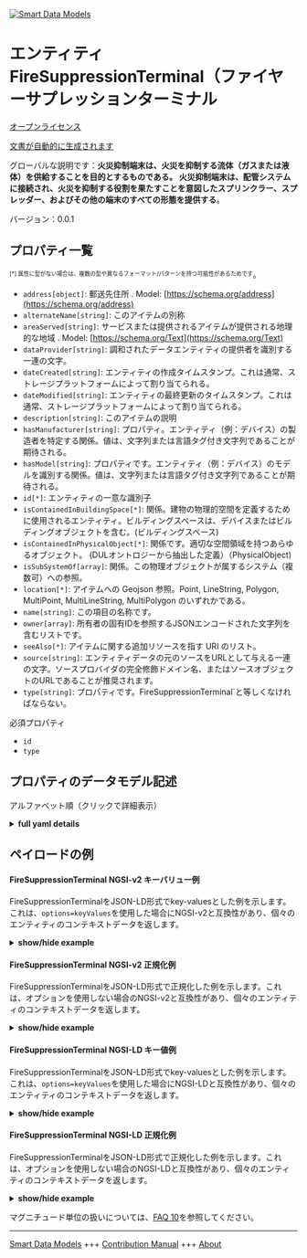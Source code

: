 <!-- 10-Header -->  
[![Smart Data Models](https://smartdatamodels.org/wp-content/uploads/2022/01/SmartDataModels_logo.png "Logo")](https://smartdatamodels.org)  
エンティティFireSuppressionTerminal（ファイヤーサプレッションターミナル  
===============================================<!-- /10-Header -->  
<!-- 15-License -->  
[オープンライセンス](https://github.com/smart-data-models//dataModel.S4BLDG/blob/master/FireSuppressionTerminal/LICENSE.md)  
[文書が自動的に生成されます](https://docs.google.com/presentation/d/e/2PACX-1vTs-Ng5dIAwkg91oTTUdt8ua7woBXhPnwavZ0FxgR8BsAI_Ek3C5q97Nd94HS8KhP-r_quD4H0fgyt3/pub?start=false&loop=false&delayms=3000#slide=id.gb715ace035_0_60)  
<!-- /15-License -->  
<!-- 20-Description -->  
グローバルな説明です：**火災抑制端末は、火災を抑制する流体（ガスまたは液体）を供給することを目的とするものである。  火災抑制端末は、配管システムに接続され、火災を抑制する役割を果たすことを意図したスプリンクラー、スプレッダー、およびその他の端末のすべての形態を提供する**。  
バージョン：0.0.1  
<!-- /20-Description -->  
<!-- 30-PropertiesList -->  

## プロパティ一覧  

<sup><sub>[*] 属性に型がない場合は、複数の型や異なるフォーマット/パターンを持つ可能性があるためです</sub></sup>。  
- `address[object]`: 郵送先住所  . Model: [https://schema.org/address](https://schema.org/address)- `alternateName[string]`: このアイテムの別称  - `areaServed[string]`: サービスまたは提供されるアイテムが提供される地理的な地域  . Model: [https://schema.org/Text](https://schema.org/Text)- `dataProvider[string]`: 調和されたデータエンティティの提供者を識別する一連の文字。  - `dateCreated[string]`: エンティティの作成タイムスタンプ。これは通常、ストレージプラットフォームによって割り当てられる。  - `dateModified[string]`: エンティティの最終更新のタイムスタンプ。これは通常、ストレージプラットフォームによって割り当てられる。  - `description[string]`: このアイテムの説明  - `hasManufacturer[string]`: プロパティ。エンティティ（例：デバイス）の製造者を特定する関係。値は、文字列または言語タグ付き文字列であることが期待される。  - `hasModel[string]`: プロパティです。エンティティ（例：デバイス）のモデルを識別する関係。値は、文字列または言語タグ付き文字列であることが期待される。  - `id[*]`: エンティティの一意な識別子  - `isContainedInBuildingSpace[*]`: 関係。建物の物理的空間を定義するために使用されるエンティティ。ビルディングスペースは、デバイスまたはビルディングオブジェクトを含む。(ビルディングスペース)  - `isContainedInPhysicalObject[*]`: 関係です。適切な空間領域を持つあらゆるオブジェクト。  (DULオントロジーから抽出した定義）（PhysicalObject)  - `isSubSystemOf[array]`: 関係。この物理オブジェクトが属するシステム（複数可）への参照。  - `location[*]`: アイテムへの Geojson 参照。Point, LineString, Polygon, MultiPoint, MultiLineString, MultiPolygon のいずれかである。  - `name[string]`: この項目の名称です。  - `owner[array]`: 所有者の固有IDを参照するJSONエンコードされた文字列を含むリストです。  - `seeAlso[*]`: アイテムに関する追加リソースを指す URI のリスト。  - `source[string]`: エンティティデータの元のソースをURLとして与える一連の文字。ソースプロバイダの完全修飾ドメイン名、またはソースオブジェクトのURLであることが推奨されます。  - `type[string]`: プロパティです。FireSuppressionTerminal`と等しくなければならない。  <!-- /30-PropertiesList -->  
<!-- 35-RequiredProperties -->  
必須プロパティ  
- `id`  - `type`  <!-- /35-RequiredProperties -->  
<!-- 40-RequiredProperties -->  
<!-- /40-RequiredProperties -->  
<!-- 50-DataModelHeader -->  
## プロパティのデータモデル記述  
アルファベット順（クリックで詳細表示）  
<!-- /50-DataModelHeader -->  
<!-- 60-ModelYaml -->  
<details><summary><strong>full yaml details</strong></summary>    
```yaml  
FireSuppressionTerminal:    
  description: 'A fire suppression terminal has the purpose of delivering a fluid (gas or liquid) that will suppress a fire.  A fire suppression terminal provides for all forms of sprinkler, spreader and other form of terminal that is connected to a pipework system and intended to act in the role of suppressing a fire.'    
  properties:    
    address:    
      description: The mailing address    
      properties:    
        addressCountry:    
          description: 'Property. The country. For example, Spain. Model:''https://schema.org/addressCountry'''    
          type: string    
        addressLocality:    
          description: 'Property. The locality in which the street address is, and which is in the region. Model:''https://schema.org/addressLocality'''    
          type: string    
        addressRegion:    
          description: 'Property. The region in which the locality is, and which is in the country. Model:''https://schema.org/addressRegion'''    
          type: string    
        district:    
          description: 'A district is a type of administrative division that, in some countries, is managed by the local government.'    
          type: string    
        postOfficeBoxNumber:    
          description: 'Property. The post office box number for PO box addresses. For example, 03578. Model:''https://schema.org/postOfficeBoxNumber'''    
          type: string    
        postalCode:    
          description: 'Property. The postal code. For example, 24004. Model:''https://schema.org/https://schema.org/postalCode'''    
          type: string    
        streetAddress:    
          description: 'Property. The street address. Model:''https://schema.org/streetAddress'''    
          type: string    
        streetNr:    
          description: Number identifying a specific property on a public street.    
          type: string    
      type: object    
      x-ngsi:    
        model: https://schema.org/address    
        type: Property    
    alternateName:    
      description: An alternative name for this item    
      type: string    
      x-ngsi:    
        type: Property    
    areaServed:    
      description: The geographic area where a service or offered item is provided    
      type: string    
      x-ngsi:    
        model: https://schema.org/Text    
        type: Property    
    dataProvider:    
      description: A sequence of characters identifying the provider of the harmonised data entity.    
      type: string    
      x-ngsi:    
        type: Property    
    dateCreated:    
      description: Entity creation timestamp. This will usually be allocated by the storage platform.    
      format: date-time    
      type: string    
      x-ngsi:    
        type: Property    
    dateModified:    
      description: Timestamp of the last modification of the entity. This will usually be allocated by the storage platform.    
      format: date-time    
      type: string    
      x-ngsi:    
        type: Property    
    description:    
      description: A description of this item    
      type: string    
      x-ngsi:    
        type: Property    
    hasManufacturer:    
      description: 'Property. A relationship identifying the manufacturer of an entity (e.g., device). The value is expected to be a string or a string with language tag.'    
      type: string    
      x-ngsi:    
        type: Property    
    hasModel:    
      description: 'Property. A relationship identifying the model of an entity (e.g., device). The value is expected to be a string or a string with language tag.'    
      type: string    
      x-ngsi:    
        type: Property    
    id:    
      anyOf: &firesuppressionterminal_-_properties_-_iscontainedinbuildingspace_-_anyof    
        - description: Property. Identifier format of any NGSI entity    
          maxLength: 256    
          minLength: 1    
          pattern: ^[\w\-\.\{\}\$\+\*\[\]`|~^@!,:\\]+$    
          type: string    
        - description: Property. Identifier format of any NGSI entity    
          format: uri    
          type: string    
      description: Unique identifier of the entity    
      x-ngsi:    
        type: Property    
    isContainedInBuildingSpace:    
      anyOf: *firesuppressionterminal_-_properties_-_iscontainedinbuildingspace_-_anyof    
      description: Relationship. An entity used to define the physical spaces of the building. A building space contains devices or building objects. (BuildingSpace)    
      x-ngsi:    
        type: Property    
    isContainedInPhysicalObject:    
      anyOf: *firesuppressionterminal_-_properties_-_iscontainedinbuildingspace_-_anyof    
      description: Relationship. Any Object that has a proper space region.  (Definition extracted from DUL ontology) (PhysicalObject)    
      x-ngsi:    
        type: Property    
    isSubSystemOf:    
      description: Relationship. A reference to a system(s) that this Physical Object is part of.    
      items:    
        anyOf: *firesuppressionterminal_-_properties_-_iscontainedinbuildingspace_-_anyof    
        description: Property. Unique identifier of the entity    
      type: array    
      x-ngsi:    
        type: Relationship    
    location:    
      description: 'Geojson reference to the item. It can be Point, LineString, Polygon, MultiPoint, MultiLineString or MultiPolygon'    
      oneOf:    
        - description: GeoProperty. Geojson reference to the item. Point    
          properties:    
            bbox:    
              items:    
                type: number    
              minItems: 4    
              type: array    
            coordinates:    
              items:    
                type: number    
              minItems: 2    
              type: array    
            type:    
              enum:    
                - Point    
              type: string    
          required:    
            - type    
            - coordinates    
          title: GeoJSON Point    
          type: object    
        - description: GeoProperty. Geojson reference to the item. LineString    
          properties:    
            bbox:    
              items:    
                type: number    
              minItems: 4    
              type: array    
            coordinates:    
              items:    
                items:    
                  type: number    
                minItems: 2    
                type: array    
              minItems: 2    
              type: array    
            type:    
              enum:    
                - LineString    
              type: string    
          required:    
            - type    
            - coordinates    
          title: GeoJSON LineString    
          type: object    
        - description: GeoProperty. Geojson reference to the item. Polygon    
          properties:    
            bbox:    
              items:    
                type: number    
              minItems: 4    
              type: array    
            coordinates:    
              items:    
                items:    
                  items:    
                    type: number    
                  minItems: 2    
                  type: array    
                minItems: 4    
                type: array    
              type: array    
            type:    
              enum:    
                - Polygon    
              type: string    
          required:    
            - type    
            - coordinates    
          title: GeoJSON Polygon    
          type: object    
        - description: GeoProperty. Geojson reference to the item. MultiPoint    
          properties:    
            bbox:    
              items:    
                type: number    
              minItems: 4    
              type: array    
            coordinates:    
              items:    
                items:    
                  type: number    
                minItems: 2    
                type: array    
              type: array    
            type:    
              enum:    
                - MultiPoint    
              type: string    
          required:    
            - type    
            - coordinates    
          title: GeoJSON MultiPoint    
          type: object    
        - description: GeoProperty. Geojson reference to the item. MultiLineString    
          properties:    
            bbox:    
              items:    
                type: number    
              minItems: 4    
              type: array    
            coordinates:    
              items:    
                items:    
                  items:    
                    type: number    
                  minItems: 2    
                  type: array    
                minItems: 2    
                type: array    
              type: array    
            type:    
              enum:    
                - MultiLineString    
              type: string    
          required:    
            - type    
            - coordinates    
          title: GeoJSON MultiLineString    
          type: object    
        - description: GeoProperty. Geojson reference to the item. MultiLineString    
          properties:    
            bbox:    
              items:    
                type: number    
              minItems: 4    
              type: array    
            coordinates:    
              items:    
                items:    
                  items:    
                    items:    
                      type: number    
                    minItems: 2    
                    type: array    
                  minItems: 4    
                  type: array    
                type: array    
              type: array    
            type:    
              enum:    
                - MultiPolygon    
              type: string    
          required:    
            - type    
            - coordinates    
          title: GeoJSON MultiPolygon    
          type: object    
      x-ngsi:    
        type: GeoProperty    
    name:    
      description: The name of this item.    
      type: string    
      x-ngsi:    
        type: Property    
    owner:    
      description: A List containing a JSON encoded sequence of characters referencing the unique Ids of the owner(s)    
      items:    
        anyOf: *firesuppressionterminal_-_properties_-_iscontainedinbuildingspace_-_anyof    
        description: Property. Unique identifier of the entity    
      type: array    
      x-ngsi:    
        type: Property    
    seeAlso:    
      description: list of uri pointing to additional resources about the item    
      oneOf:    
        - items:    
            format: uri    
            type: string    
          minItems: 1    
          type: array    
        - format: uri    
          type: string    
      x-ngsi:    
        type: Property    
    source:    
      description: 'A sequence of characters giving the original source of the entity data as a URL. Recommended to be the fully qualified domain name of the source provider, or the URL to the source object.'    
      type: string    
      x-ngsi:    
        type: Property    
    type:    
      description: Property. It must be equal to `FireSuppressionTerminal`.    
      enum:    
        - FireSuppressionTerminal    
      type: string    
      x-ngsi:    
        type: Property    
  required:    
    - id    
    - type    
  type: object    
  x-derived-from: "https://saref.etsi.org/saref4bldg/v1.1.2/#s4bldg:FireSuppressionTerminal"    
  x-disclaimer: 'Redistribution and use in source and binary forms, with or without modification, are permitted  provided that the license conditions are met. Copyleft (c) 2022 Contributors to Smart Data Models Program'    
  x-license-url: https://github.com/smart-data-models/dataModel.S4BLDG/blob/master/FireSuppressionTerminal/LICENSE.md    
  x-model-schema: https://smart-data-models.github.com/dataModel.SAREF4BLDG/FireSuppressionTerminal/schema.json    
  x-model-tags: SAREF FireSuppressionTerminal    
  x-version: 0.0.1    
```  
</details>    
<!-- /60-ModelYaml -->  
<!-- 70-MiddleNotes -->  
<!-- /70-MiddleNotes -->  
<!-- 80-Examples -->  
## ペイロードの例  
#### FireSuppressionTerminal NGSI-v2 キーバリュー例  
FireSuppressionTerminalをJSON-LD形式でkey-valuesとした例を示します。これは、`options=keyValues`を使用した場合にNGSI-v2と互換性があり、個々のエンティティのコンテキストデータを返します。  
<details><summary><strong>show/hide example</strong></summary>    
```json  
{  
  "id": "urn:ngsi-ld:FireSuppressionTerminal:46b595ee-54b5-40c5-a24e-4e3c5c1bb5ba",  
  "type": "FireSuppressionTerminal",  
  "isContainedInBuildingSpace": "urn:ngsi-ld:BuildingSpace:f537e09c-8ef7-4f98-9b0b-1c59f8462648",  
  "isContainedInPhysicalObject": "urn:ngsi-ld:PhysicalObject:b1c88eee-f678-49b4-b622-674b16e499f0",  
  "isSubSystemOf": [  
    "urn:ngsi-ld:System:9aa3f554-6ce7-49db-a32d-07bf807d7763",  
    "urn:ngsi-ld:System:7102f790-fd82-402a-ba60-5c5a79d3fc3d",  
    "urn:ngsi-ld:System:cb8023a6-5b92-4c80-8cf3-c5ec46c64e57"  
  ],  
  "hasManufacturer": "FireSuppressionTerminal Company Inc.",  
  "hasModel": "FireSuppressionTerminal 0.1.2",  
  "dateCreated": "2023-01-25T21:23:42Z",  
  "dateModified": "2023-01-26T02:53:39Z",  
  "source": "Import",  
  "name": "FireSuppressionTerminal",  
  "alternateName": "FireSuppressionTerminal type 2",  
  "description": "FireSuppressionTerminal of limited FireSuppressionTerminal types",  
  "dataProvider": "IFC file"  
}  
```  
</details>  
#### FireSuppressionTerminal NGSI-v2 正規化例  
FireSuppressionTerminalをJSON-LD形式で正規化した例を示します。これは、オプションを使用しない場合のNGSI-v2と互換性があり、個々のエンティティのコンテキストデータを返します。  
<details><summary><strong>show/hide example</strong></summary>    
```json  
{  
  "id": "urn:ngsi-ld:FireSuppressionTerminal:f45acb30-c282-460f-95b0-5c14d69923d9",  
  "type": "FireSuppressionTerminal",  
  "isContainedInBuildingSpace": {  
    "type": "URI",  
    "value": "urn:ngsi-ld:BuildingSpace:45f2a673-b419-4a10-bfda-16623713dc37"  
  },  
  "isContainedInPhysicalObject": {  
    "type": "URI",  
    "value": "urn:ngsi-ld:PhysicalObject:75c6b864-e882-4b7d-8794-8936df8f7deb"  
  },  
  "isSubSystemOf": {  
    "type": "array",  
    "value": [  
      {  
        "type": "URI",  
        "value": "urn:ngsi-ld:System:99be813e-a877-4b55-aa0b-7bf449c3f3ea"  
      },  
      {  
        "type": "URI",  
        "value": "urn:ngsi-ld:System:8358c738-4053-4787-b9a8-d3b98d95e1e9"  
      },  
      {  
        "type": "URI",  
        "value": "urn:ngsi-ld:System:116d5ed2-34ca-4b99-8ea3-d6fea2d6acea"  
      }  
    ]  
  },  
  "hasManufacturer": {  
    "type": "Text",  
    "value": "FireSuppressionTerminal Company Inc."  
  },  
  "hasModel": {  
    "type": "Text",  
    "value": "FireSuppressionTerminal 0.1.2"  
  },  
  "dateCreated": {  
    "type": "DateTime",  
    "value": "2023-01-25T22:17:42.4115636+01:00"  
  },  
  "dateModified": {  
    "type": "DateTime",  
    "value": "2023-01-26T04:01:40.8529856+01:00"  
  },  
  "source": {  
    "type": "Text",  
    "value": "Import"  
  },  
  "name": {  
    "type": "Text",  
    "value": "FireSuppressionTerminal"  
  },  
  "alternateName": {  
    "type": "Text",  
    "value": "FireSuppressionTerminal type 2"  
  },  
  "description": {  
    "type": "Text",  
    "value": "FireSuppressionTerminal of limited FireSuppressionTerminal types"  
  },  
  "dataProvider": {  
    "type": "Text",  
    "value": "IFC file"  
  }  
}  
```  
</details>  
#### FireSuppressionTerminal NGSI-LD キー値例  
FireSuppressionTerminalをJSON-LD形式でkey-valuesとした例を示します。これは、`options=keyValues`を使用した場合にNGSI-LDと互換性があり、個々のエンティティのコンテキストデータを返します。  
<details><summary><strong>show/hide example</strong></summary>    
```json  
{  
  "id": "urn:ngsi-ld:FireSuppressionTerminal:c202a2c3-79a9-48a0-8492-169aa9d113e6",  
  "type": "FireSuppressionTerminal",  
  "isContainedInBuildingSpace": "urn:ngsi-ld:BuildingSpace:d8c18c4d-f60d-429d-bfda-44689825a2df",  
  "isContainedInPhysicalObject": "urn:ngsi-ld:PhysicalObject:b2875a65-7e00-4d62-a629-8231df841f27",  
  "isSubSystemOf": [  
    "urn:ngsi-ld:System:a792de28-61ae-48d5-b846-600e2f5a2677",  
    "urn:ngsi-ld:System:95e1f552-83c1-44ff-b2a9-ca60dca852c4",  
    "urn:ngsi-ld:System:640d2741-287f-4634-a2b5-70ad4056c298"  
  ],  
  "hasManufacturer": "FireSuppressionTerminal Company Inc.",  
  "hasModel": "FireSuppressionTerminal 0.1.2",  
  "dateCreated": "2023-01-26T10:29:38Z",  
  "dateModified": "2023-01-26T10:34:00Z",  
  "source": "Import",  
  "name": "FireSuppressionTerminal",  
  "alternateName": "FireSuppressionTerminal type 2",  
  "description": "FireSuppressionTerminal of limited FireSuppressionTerminal types",  
  "dataProvider": "IFC file",  
  "@context": [  
    "https://raw.githubusercontent.com/smart-data-models/dataModel.S4BLDG/master/context.jsonld",  
    "https://uri.etsi.org/ngsi-ld/v1/ngsi-ld-core-context.jsonld"  
  ]  
}  
```  
</details>  
#### FireSuppressionTerminal NGSI-LD 正規化例  
FireSuppressionTerminalをJSON-LD形式で正規化した例を示します。これは、オプションを使用しない場合のNGSI-LDと互換性があり、個々のエンティティのコンテキストデータを返します。  
<details><summary><strong>show/hide example</strong></summary>    
```json  
{  
  "id": "urn:ngsi-ld:FireSuppressionTerminal:252e5c25-8b52-438a-afba-8be31e98e272",  
  "type": "FireSuppressionTerminal",  
  "isContainedInBuildingSpace": {  
    "type": "Relationship",  
    "object": "urn:ngsi-ld:BuildingSpace:114ef098-ce1a-4472-9dde-920ce363a235"  
  },  
  "isContainedInPhysicalObject": {  
    "type": "Relationship",  
    "object": "urn:ngsi-ld:PhysicalObject:368214d7-9133-43b9-a039-cfc29a776bd3"  
  },  
  "isSubSystemOf": [  
    {  
      "type": "Relationship",  
      "object": "urn:ngsi-ld:System:b021ab2b-22e3-4138-8476-ec6b4cc3f50d"  
    },  
    {  
      "type": "Relationship",  
      "object": "urn:ngsi-ld:System:6463b606-5b54-4d7f-9e94-6cfd6fc02f65"  
    },  
    {  
      "type": "Relationship",  
      "object": "urn:ngsi-ld:System:ada26427-12e2-4d5b-ab7b-0756e7a0ab09"  
    }  
  ],  
  "hasManufacturer": {  
    "type": "Property",  
    "value": "FireSuppressionTerminal Company Inc."  
  },  
  "hasModel": {  
    "type": "Property",  
    "value": "FireSuppressionTerminal 0.1.2"  
  },  
  "dateCreated": {  
    "type": "Property",  
    "value": "2023-01-26T00:18:51Z"  
  },  
  "dateModified": {  
    "type": "Property",  
    "value": "2023-01-26T10:04:54Z"  
  },  
  "source": {  
    "type": "Property",  
    "value": "Import"  
  },  
  "name": {  
    "type": "Property",  
    "value": "FireSuppressionTerminal"  
  },  
  "alternateName": {  
    "type": "Property",  
    "value": "FireSuppressionTerminal type 2"  
  },  
  "description": {  
    "type": "Property",  
    "value": "FireSuppressionTerminal of limited FireSuppressionTerminal types"  
  },  
  "dataProvider": {  
    "type": "Property",  
    "value": "IFC file"  
  },  
  "@context": [  
    "https://raw.githubusercontent.com/smart-data-models/dataModel.S4BLDG/master/context.jsonld",  
    "https://uri.etsi.org/ngsi-ld/v1/ngsi-ld-core-context.jsonld"  
  ]  
}  
```  
</details><!-- /80-Examples -->  
<!-- 90-FooterNotes -->  
<!-- /90-FooterNotes -->  
<!-- 95-Units -->  
マグニチュード単位の扱いについては、[FAQ 10](https://smartdatamodels.org/index.php/faqs/)を参照してください。  
<!-- /95-Units -->  
<!-- 97-LastFooter -->  
---  
[Smart Data Models](https://smartdatamodels.org) +++ [Contribution Manual](https://bit.ly/contribution_manual) +++ [About](https://bit.ly/Introduction_SDM)<!-- /97-LastFooter -->  
